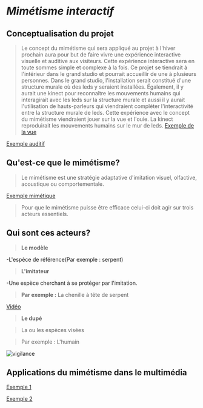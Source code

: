 # *Mimétisme interactif*

## Conceptualisation du projet

>Le concept du mimétisme qui sera appliqué au projet à l'hiver prochain aura pour but de faire vivre une expérience interactive visuelle et auditive aux visiteurs.
>Cette expérience interactive sera en toute sommes simple et complexe à la fois. Ce projet se tiendrait à l'intérieur dans le grand studio et pourrait accueillir de une à plusieurs personnes. Dans le grand studio, l'installation serait constitué d'une structure murale où des leds y seraient installées. Également, il y aurait une kinect pour reconnaître les mouvements humains qui interagirait avec les leds sur la structure murale et aussi il y aurait l'utilisation de hauts-parleurs qui viendraient compléter l'interactivité entre la structure murale de leds.
>Cette expérience avec le concept du mimétisme viendraient jouer sur la vue et l'ouie. La kinect reproduirait les mouvements humains sur le mur de leds. 
[Exemple de la vue](https://www.youtube.com/watch?v=UZAO_07GdSs)

[Exemple auditif](https://www.youtube.com/watch?v=-ptrYHCVK8E)

## Qu'est-ce que le mimétisme?


>Le mimétisme est une stratégie adaptative d'imitation visuel, olfactive, acoustique ou comportementale.

[Exemple mimétique](https://youtube.com/shorts/9uYfWi0FyxQ?si=CSXXFHEWCy71NMbi)

>Pour que le mimétisme puisse être efficace celui-ci doit agir sur trois acteurs essentiels.


## Qui sont ces acteurs?

>**Le modèle**

-L'espèce de référence(Par exemple : serpent)

>**L'imitateur**

-Une espèce cherchant à se protéger par l'imitation.

>**Par exemple :** La chenille à tête de serpent

[Vidéo](https://www.youtube.com/watch?v=d6UpvkSdcrU)

> **Le dupé**

> La ou les espèces visées

> Par exemple : L'humain

![vigilance](https://media4.giphy.com/media/lirn1IJDukVLq/giphy.gif?cid=ecf05e47ldlpz702mchicx6k0fftvmcev0ofc6u9bx2gn2go&ep=v1_gifs_search&rid=giphy.gif&ct=g)


## Applications du mimétisme dans le multimédia

[Exemple 1](https://youtu.be/X1rjexdJBXU?si=hX2Fm7SH-zXJF_oy)

[Exemple 2](https://www.youtube.com/watch?v=rtRscfX8O44)




